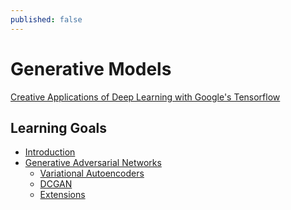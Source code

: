```yaml
---
published: false
---
```

# Generative Models

<p class="lead">
<a href=" rezapop.github.io">Creative Applications of Deep Learning with Google's Tensorflow</a><br />

<a name="learning-goals"></a>
## Learning Goals


<!-- MarkdownTOC autolink=true autoanchor=true bracket=round -->

- [Introduction](#introduction)
- [Generative Adversarial Networks](#generative-adversarial-networks)
    - [Variational Autoencoders](#Variational-Autoencoders)
    - [DCGAN](#DCGAN)
    - [Extensions](#extensions)


<!-- /MarkdownTOC -->